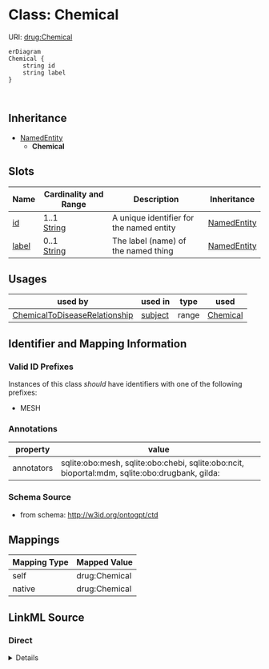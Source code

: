 # Class: Chemical



URI: [drug:Chemical](http://w3id.org/ontogpt/drug/Chemical)


```mermaid
erDiagram
Chemical {
    string id  
    string label  
}



```




## Inheritance
* [NamedEntity](NamedEntity.md)
    * **Chemical**



## Slots

| Name | Cardinality and Range | Description | Inheritance |
| ---  | --- | --- | --- |
| [id](id.md) | 1..1 <br/> [String](String.md) | A unique identifier for the named entity | [NamedEntity](NamedEntity.md) |
| [label](label.md) | 0..1 <br/> [String](String.md) | The label (name) of the named thing | [NamedEntity](NamedEntity.md) |





## Usages

| used by | used in | type | used |
| ---  | --- | --- | --- |
| [ChemicalToDiseaseRelationship](ChemicalToDiseaseRelationship.md) | [subject](subject.md) | range | [Chemical](Chemical.md) |






## Identifier and Mapping Information


### Valid ID Prefixes

Instances of this class *should* have identifiers with one of the following prefixes:

* MESH






### Annotations

| property | value |
| --- | --- |
| annotators | sqlite:obo:mesh, sqlite:obo:chebi, sqlite:obo:ncit, bioportal:mdm, sqlite:obo:drugbank, gilda: || prompt.examples | Lidocaine, Hydroxychloroquine, Methyldopa, Imatinib |



### Schema Source


* from schema: http://w3id.org/ontogpt/ctd





## Mappings

| Mapping Type | Mapped Value |
| ---  | ---  |
| self | drug:Chemical |
| native | drug:Chemical |





## LinkML Source

<!-- TODO: investigate https://stackoverflow.com/questions/37606292/how-to-create-tabbed-code-blocks-in-mkdocs-or-sphinx -->

### Direct

<details>
```yaml
name: Chemical
id_prefixes:
- MESH
annotations:
  annotators:
    tag: annotators
    value: 'sqlite:obo:mesh, sqlite:obo:chebi, sqlite:obo:ncit, bioportal:mdm, sqlite:obo:drugbank,
      gilda:'
  prompt.examples:
    tag: prompt.examples
    value: Lidocaine, Hydroxychloroquine, Methyldopa, Imatinib
from_schema: http://w3id.org/ontogpt/ctd
rank: 1000
is_a: NamedEntity
slot_usage:
  id:
    name: id
    values_from:
    - MeshChemicalIdentifier
    domain_of:
    - NamedEntity
    - Publication
    pattern: ^MESH:[CD][0-9]{6}$

```
</details>

### Induced

<details>
```yaml
name: Chemical
id_prefixes:
- MESH
annotations:
  annotators:
    tag: annotators
    value: 'sqlite:obo:mesh, sqlite:obo:chebi, sqlite:obo:ncit, bioportal:mdm, sqlite:obo:drugbank,
      gilda:'
  prompt.examples:
    tag: prompt.examples
    value: Lidocaine, Hydroxychloroquine, Methyldopa, Imatinib
from_schema: http://w3id.org/ontogpt/ctd
rank: 1000
is_a: NamedEntity
slot_usage:
  id:
    name: id
    values_from:
    - MeshChemicalIdentifier
    domain_of:
    - NamedEntity
    - Publication
    pattern: ^MESH:[CD][0-9]{6}$
attributes:
  id:
    name: id
    description: A unique identifier for the named entity
    from_schema: http://w3id.org/ontogpt/ctd
    rank: 1000
    values_from:
    - MeshChemicalIdentifier
    identifier: true
    alias: id
    owner: Chemical
    domain_of:
    - NamedEntity
    - Publication
    range: string
    pattern: ^MESH:[CD][0-9]{6}$
  label:
    name: label
    annotations:
      owl:
        tag: owl
        value: AnnotationProperty, AnnotationAssertion
    description: The label (name) of the named thing
    from_schema: http://w3id.org/ontogpt/ctd
    aliases:
    - name
    rank: 1000
    slot_uri: rdfs:label
    alias: label
    owner: Chemical
    domain_of:
    - NamedEntity
    range: string

```
</details>